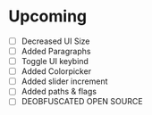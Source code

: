 # Upcoming 
 - [ ] Decreased UI Size
 - [ ] Added Paragraphs
 - [ ] Toggle UI keybind
 - [ ] Added Colorpicker
 - [ ] Added slider increment
 - [ ] Added paths & flags
 - [ ] DEOBFUSCATED OPEN SOURCE

